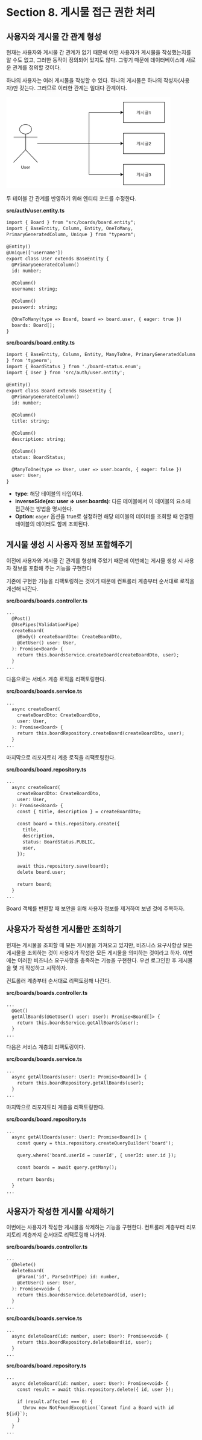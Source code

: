 # Section 8. 게시물 접근 권한 처리

## 사용자와 게시물 간 관계 형성

현재는 사용자와 게시물 간 관계가 없기 때문에 어떤 사용자가 게시물을 작성했는지를 알 수도 없고, 그러한 동작이 정의되어 있지도 않다. 그렇기 때문에 데이터베이스에 새로운 관계를 정의할 것이다.

하나의 사용자는 여러 게시물을 작성할 수 있다. 하나의 게시물은 하나의 작성자(사용자)만 갖는다. 그러므로 이러한 관계는 일대다 관계이다.

![Relationship between a user and boards](images/OneToMany.png)

두 테이블 간 관계를 반영하기 위해 엔티티 코드를 수정한다.

**src/auth/user.entity.ts**
```
import { Board } from "src/boards/board.entity";
import { BaseEntity, Column, Entity, OneToMany, PrimaryGeneratedColumn, Unique } from "typeorm";

@Entity()
@Unique(['username'])
export class User extends BaseEntity {
  @PrimaryGeneratedColumn()
  id: number;

  @Column()
  username: string;

  @Column()
  password: string;

  @OneToMany(type => Board, board => board.user, { eager: true })
  boards: Board[];
}
```

**src/boards/board.entity.ts**
```
import { BaseEntity, Column, Entity, ManyToOne, PrimaryGeneratedColumn } from 'typeorm';
import { BoardStatus } from './board-status.enum';
import { User } from 'src/auth/user.entity';

@Entity()
export class Board extends BaseEntity {
  @PrimaryGeneratedColumn()
  id: number;

  @Column()
  title: string;

  @Column()
  description: string;

  @Column()
  status: BoardStatus;

  @ManyToOne(type => User, user => user.boards, { eager: false })
  user: User;
}
```

- **type**: 해당 테이블의 타입이다.
- **inverseSide(ex: user => user.boards)**: 다른 테이블에서 이 테이블의 요소에 접근하는 방법을 명시한다.
- **Option**: `eager` 옵션을 true로 설정하면 해당 테이블의 데이터를 조회할 때 연결된 테이블의 데이터도 함께 조회된다.

## 게시물 생성 시 사용자 정보 포함해주기

이전에 사용자와 게시물 간 관계를 형성해 주었기 때문에 이번에는 게시물 생성 시 사용자 정보를 포함해 주는 기능을 구현한다

기존에 구현한 기능을 리팩토링하는 것이기 때문에 컨트롤러 계층부터 순서대로 로직을 개선해 나간다.

**src/boards/boards.controller.ts**
```
...
  @Post()
  @UsePipes(ValidationPipe)
  createBoard(
    @Body() createBoardDto: CreateBoardDto,
    @GetUser() user: User,
  ): Promise<Board> {
    return this.boardsService.createBoard(createBoardDto, user);
  }
...
```

다음으로는 서비스 계층 로직을 리팩토링한다.

**src/boards/boards.service.ts**
```
...
  async createBoard(
    createBoardDto: CreateBoardDto,
    user: User,
  ): Promise<Board> {
    return this.boardRepository.createBoard(createBoardDto, user);
  }
...
```

마지막으로 리포지토리 계층 로직을 리팩토링한다.

**src/boards/board.repository.ts**
```
...
  async createBoard(
    createBoardDto: CreateBoardDto,
    user: User,
  ): Promise<Board> {
    const { title, description } = createBoardDto;

    const board = this.repository.create({
      title,
      description,
      status: BoardStatus.PUBLIC,
      user,
    });

    await this.repository.save(board);
    delete board.user;

    return board;
  }
...
```

Board 객체를 반환할 때 보안을 위해 사용자 정보를 제거하여 보낸 것에 주목하자.

## 사용자가 작성한 게시물만 조회하기

현재는 게시물을 조회할 때 모든 게시물을 가져오고 있지만, 비즈니스 요구사항상 모든 게시물을 조회하는 것이 사용자가 작성한 모든 게시물을 의미하는 것이라고 하자. 이번에는 이러한 비즈니스 요구사항을 충족하는 기능을 구현한다. 우선 로그인한 후 게시물을 몇 개 작성하고 시작하자.

컨트롤러 계층부터 순서대로 리팩토링해 나간다.

**src/boards/boards.controller.ts**
```
...
  @Get()
  getAllBoards(@GetUser() user: User): Promise<Board[]> {
    return this.boardsService.getAllBoards(user);
  }
...
```

다음은 서비스 계층의 리팩토링이다.

**src/boards/boards.service.ts**
```
...
  async getAllBoards(user: User): Promise<Board[]> {
    return this.boardRepository.getAllBoards(user);
  }
...
```

마지막으로 리포지토리 계층을 리팩토링한다.

**src/boards/board.repository.ts**
```
...
  async getAllBoards(user: User): Promise<Board[]> {
    const query = this.repository.createQueryBuilder('board');

    query.where('board.userId = :userId', { userId: user.id });

    const boards = await query.getMany();

    return boards;
  }
...
```

## 사용자가 작성한 게시물 삭제하기

이번에는 사용자가 작성한 게시물을 삭제하는 기능을 구현한다. 컨트롤러 계층부터 리포지토리 계층까지 순서대로 리팩토링해 나가자.

**src/boards/boards.controller.ts**
```
...
  @Delete()
  deleteBoard(
    @Param('id', ParseIntPipe) id: number,
    @GetUser() user: User,
  ): Promise<void> {
    return this.boardsService.deleteBoard(id, user);
  }
...
```

**src/boards/boards.service.ts**
```
...
  async deleteBoard(id: number, user: User): Promise<void> {
    return this.boardRepository.deleteBoard(id, user);
  }
...
```

**src/boards/board.repository.ts**
```
...
  async deleteBoard(id: number, user: User): Promise<void> {
    const result = await this.repository.delete({ id, user });

    if (result.affected === 0) {
      throw new NotFoundException(`Cannot find a Board with id ${id}`);
    }
  }
...
```
